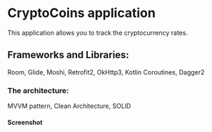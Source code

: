 # CryptoCoins application
This application allows you to track the cryptocurrency rates.
## Frameworks and Libraries: 
Room, Glide, Moshi, Retrofit2, OkHttp3, Kotlin Coroutines, Dagger2
### The architecture:
MVVM pattern, Clean Architecture, SOLID
#### Screenshot
